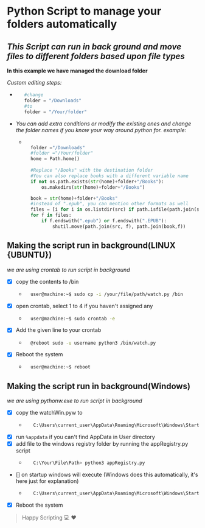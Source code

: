 
# Python Script to manage your folders automatically
## _This Script can run in back ground and move files to different folders based upon file types_

**In this example we have managed the download folder**

*Custom editing steps:*
* ```python
     #change
     folder = "/Downloads"
     #to
     folder = "/Your/folder"
     ```
* *You can add extra conditions or modify the existing ones and change the folder names if you know your way around python  for. example:*
    * ```python

        folder ="/Downloads"
        #folder ="/Your/folder"
        home = Path.home()
        
        #Replace "/Books" with the destination folder
        #You can also replace books with a different variable name
        if not os.path.exists(str(home)+folder+"/Books"):
            os.makedirs(str(home)+folder+"/Books")

        book = str(home)+folder+"/Books"
        #instead of ".epub", you can mention other formats as well
        files = [i for i in os.listdir(src) if path.isfile(path.join(src, i))]
        for f in files:
            if f.endswith(".epub") or f.endswith(".EPUB"):
                shutil.move(path.join(src, f), path.join(book,f))
        ```

## Making the script run in background(LINUX {UBUNTU})

*we are using crontab to run script in background* 
* [x] copy the contents to /bin
    * ``` sh
        user@machine:~$ sudo cp -i /your/file/path/watch.py /bin 
        ```
* [x] open crontab, select 1 to 4 if you haven't assigned any
    * ``` bash
        user@machine:~$ sudo crontab -e
        ```
* [x] Add the given  line to your crontab
    * ``` bash 
        @reboot sudo -u username python3 /bin/watch.py
        ```
* [x] Reboot the system
    * ```bash
        user@machine:~$ reboot
        ```
## Making the script run in background(Windows)

*we are using pythonw.exe to run script in background* 
* [x] copy the watchWin.pyw to
     * ```bash
          C:\Users\current_user\AppData\Roaming\Microsoft\Windows\Start Menu\Programs\Startup\
          ```
* [x] run ```%appdata``` if you can't find AppData in User directory
* [x] add file to the windows registry folder by running the appRegistry.py script
    * ```bash
         C:\Your\File\Path> python3 appRegistry.py
         ```
* [] on startup windows will execute (Windows does this automatically, it's here just for explanation)
     * ```bash
          C:\Users\current_user\AppData\Roaming\Microsoft\Windows\Start Menu\Programs\Startup> pythonw.exe watchWin.pyw
          ```
* [x] Reboot the system
>Happy Scripting :computer: :heart:
